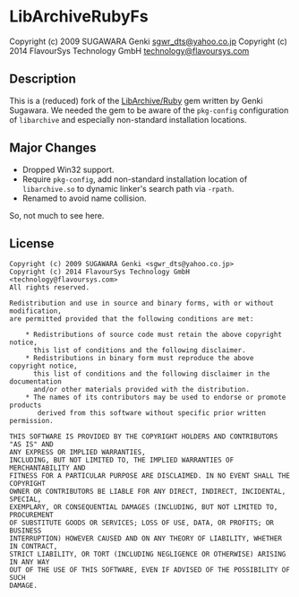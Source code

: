 # LibArchiveRubyFs

Copyright (c) 2009 SUGAWARA Genki <sgwr_dts@yahoo.co.jp>
Copyright (c) 2014 FlavourSys Technology GmbH <technology@flavoursys.com>

## Description

This is a (reduced) fork of the [LibArchive/Ruby](https://bitbucket.org/winebarrel/libarchive-ruby/) gem written by Genki Sugawara. We needed the gem to be aware of the `pkg-config` configuration of `libarchive` and especially non-standard installation locations.

## Major Changes

* Dropped Win32 support.
* Require `pkg-config`, add non-standard installation location of `libarchive.so` to dynamic linker's search path via `-rpath`.
* Renamed to avoid name collision.

So, not much to see here.

## License

    Copyright (c) 2009 SUGAWARA Genki <sgwr_dts@yahoo.co.jp>
    Copyright (c) 2014 FlavourSys Technology GmbH <technology@flavoursys.com>
    All rights reserved.
    
    Redistribution and use in source and binary forms, with or without modification,
    are permitted provided that the following conditions are met:
    
        * Redistributions of source code must retain the above copyright notice, 
          this list of conditions and the following disclaimer.
        * Redistributions in binary form must reproduce the above copyright notice, 
          this list of conditions and the following disclaimer in the documentation 
          and/or other materials provided with the distribution.
        * The names of its contributors may be used to endorse or promote products 
           derived from this software without specific prior written permission.
    
    THIS SOFTWARE IS PROVIDED BY THE COPYRIGHT HOLDERS AND CONTRIBUTORS "AS IS" AND 
    ANY EXPRESS OR IMPLIED WARRANTIES,
    INCLUDING, BUT NOT LIMITED TO, THE IMPLIED WARRANTIES OF MERCHANTABILITY AND 
    FITNESS FOR A PARTICULAR PURPOSE ARE DISCLAIMED. IN NO EVENT SHALL THE COPYRIGHT 
    OWNER OR CONTRIBUTORS BE LIABLE FOR ANY DIRECT, INDIRECT, INCIDENTAL, SPECIAL, 
    EXEMPLARY, OR CONSEQUENTIAL DAMAGES (INCLUDING, BUT NOT LIMITED TO, PROCUREMENT 
    OF SUBSTITUTE GOODS OR SERVICES; LOSS OF USE, DATA, OR PROFITS; OR BUSINESS 
    INTERRUPTION) HOWEVER CAUSED AND ON ANY THEORY OF LIABILITY, WHETHER IN CONTRACT, 
    STRICT LIABILITY, OR TORT (INCLUDING NEGLIGENCE OR OTHERWISE) ARISING IN ANY WAY 
    OUT OF THE USE OF THIS SOFTWARE, EVEN IF ADVISED OF THE POSSIBILITY OF SUCH 
    DAMAGE.
